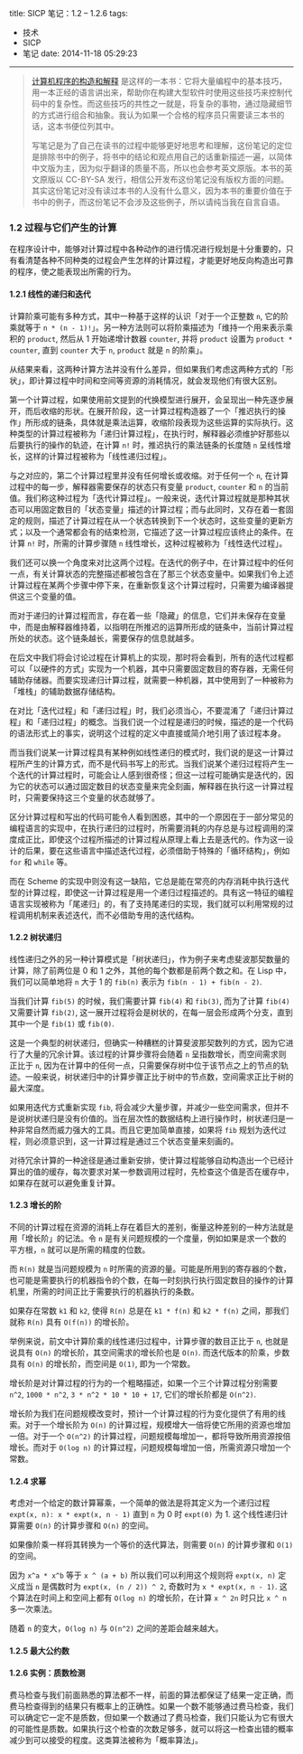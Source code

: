 title: SICP 笔记：1.2 – 1.2.6
tags:
  - 技术
  - SICP
  - 笔记
date: 2014-11-18 05:29:23
---

> [计算机程序的构造和解释](http://www.amazon.cn/gp/product/B0011AP7RY/ref=as_li_ss_tl?ie=UTF8&amp;camp=536&amp;creative=3132&amp;creativeASIN=B0011AP7RY&amp;linkCode=as2&amp;tag=jysperm07-23) 是这样的一本书：它将大量编程中的基本技巧，用一本正经的语言讲出来，帮助你在构建大型软件时使用这些技巧来控制代码中的复杂性。而这些技巧的共性之一就是，将复杂的事物，通过隐藏细节的方式进行组合和抽象。我认为如果一个合格的程序员只需要读三本书的话，这本书便位列其中。
> 
> 写笔记是为了自己在读书的过程中能够更好地思考和理解，这份笔记的定位是排除书中的例子，将书中的结论和观点用自己的话重新描述一遍，以简体中文版为主，因为似乎翻译的质量不高，所以也会参考英文原版。本书的英文原版以 CC-BY-SA 发行，相信公开发布这份笔记没有版权方面的问题。其实这份笔记对没有读过本书的人没有什么意义，因为本书的重要价值在于书中的例子，而这份笔记不会涉及这些例子，所以请纯当我在自言自语。

### 1.2 过程与它们产生的计算

在程序设计中，能够对计算过程中各种动作的进行情况进行规划是十分重要的，只有看清楚各种不同种类的过程会产生怎样的计算过程，才能更好地反向构造出可靠的程序，使之能表现出所需的行为。

#### 1.2.1 线性的递归和迭代

计算阶乘可能有多种方式，其中一种基于这样的认识「对于一个正整数 `n`, 它的阶乘就等于 `n * (n - 1)!`」。另一种方法则可以将阶乘描述为「维持一个用来表示乘积的 `product`, 然后从 1 开始递增计数器 `counter`, 并将 `product` 设置为 `product * counter`, 直到 `counter` 大于 `n`, `product` 就是 `n` 的阶乘」。

从结果来看，这两种计算方法并没有什么差异，但如果我们考虑这两种方式的「形状」，即计算过程中时间和空间等资源的消耗情况，就会发现他们有很大区别。

第一个计算过程，如果使用前文提到的代换模型进行展开，会呈现出一种先逐步展开，而后收缩的形状。在展开阶段，这一计算过程构造器了一个「推迟执行的操作」所形成的链条，具体就是乘法运算，收缩阶段表现为这些运算的实际执行。这种类型的计算过程被称为「递归计算过程」，在执行时，解释器必须维护好那些以后要执行的操作的轨迹，在计算 `n!` 时，推迟执行的乘法链条的长度随 `n` 呈线性增长，这样的计算过程被称为「线性递归过程」。

与之对应的，第二个计算过程里并没有任何增长或收缩。对于任何一个 `n`, 在计算过程中的每一步，解释器需要保存的状态只有变量 `product`, `counter` 和 `n` 的当前值。我们称这种过程为「迭代计算过程」。一般来说，迭代计算过程就是那种其状态可以用固定数目的「状态变量」描述的计算过程；而与此同时，又存在着一套固定的规则，描述了计算过程在从一个状态转换到下一个状态时，这些变量的更新方式；以及一个通常都会有的结束检测，它描述了这一计算过程应该终止的条件。在计算 `n!` 时，所需的计算步骤随 `n` 线性增长，这种过程被称为「线性迭代过程」。

我们还可以换一个角度来对比这两个过程。在迭代的例子中，在计算过程中的任何一点，有关计算状态的完整描述都被包含在了那三个状态变量中。如果我们令上述计算过程在某两个步骤中停下来，在重新恢复这个计算过程时，只需要为编译器提供这三个变量的值。

而对于递归的计算过程而言，存在着一些「隐藏」的信息，它们并未保存在变量中，而是由解释器维持着，以指明在所推迟的运算所形成的链条中，当前计算过程所处的状态。这个链条越长，需要保存的信息就越多。

在后文中我们将会讨论过程在计算机上的实现，那时将会看到，所有的迭代过程都可以「以硬件的方式」实现为一个机器，其中只需要固定数目的寄存器，无需任何辅助存储器。而要实现递归计算过程，就需要一种机器，其中使用到了一种被称为「堆栈」的辅助数据存储结构。

在对比「迭代过程」和「递归过程」时，我们必须当心，不要混淆了「递归计算过程」和「递归过程」的概念。当我们说一个过程是递归的时候，描述的是一个代码的语法形式上的事实，说明这个过程的定义中直接或简介地引用了该过程本身。

而当我们说某一计算过程具有某种例如线性递归的模式时，我们说的是这一计算过程所产生的计算方式，而不是代码书写上的形式。当我们说某个递归过程将产生一个迭代的计算过程时，可能会让人感到很奇怪；但这一过程可能确实是迭代的，因为它的状态可以通过固定数目的状态变量来完全刻画，解释器在执行这一计算过程时，只需要保持这三个变量的状态就够了。

区分计算过程和写出的代码可能令人看到困惑，其中的一个原因在于一部分常见的编程语言的实现中，在执行递归的过程时，所需要消耗的内存总是与过程调用的深度成正比，即使这个过程所描述的计算过程从原理上看上去是迭代的。作为这一设计的后果，要在这些语言中描述迭代过程，必须借助于特殊的「循环结构」，例如 `for` 和 `while` 等。

而在 Scheme 的实现中则没有这一缺陷，它总是能在常亮的内存消耗中执行迭代型的计算过程，即使这一计算过程是用一个递归过程描述的。具有这一特征的编程语言实现被称为「尾递归」的，有了支持尾递归的实现，我们就可以利用常规的过程调用机制来表述迭代，而不必借助专用的迭代结构。

#### 1.2.2 树状递归

线性递归之外的另一种计算模式是「树状递归」，作为例子来考虑斐波那契数量的计算，除了前两位是 0 和 1 之外，其他的每个数都是前两个数之和。在 Lisp 中，我们可以简单地将 `n` 大于 1 的 `fib(n)` 表示为 `fib(n - 1) + fib(n - 2)`.

当我们计算 `fib(5)` 的时候，我们需要计算 `fib(4)` 和 `fib(3)`, 而为了计算 `fib(4)` 又需要计算 `fib(2)`, 这一展开过程将会是树状的，在每一层会形成两个分支，直到其中一个是 `fib(1)` 或 `fib(0)`.

这是一个典型的树状递归，但确实一种糟糕的计算斐波那契数列的方式，因为它进行了大量的冗余计算。该过程的计算步骤将会随着 `n` 呈指数增长，而空间需求则正比于 `n`, 因为在计算中的任何一点，只需要保存树中位于该节点之上的节点的轨迹。一般来说，树状递归中的计算步骤正比于树中的节点数，空间需求正比于树的最大深度。

如果用迭代方式重新实现 `fib`, 将会减少大量步骤，并减少一些空间需求，但并不是说树状递归是没有价值的。当在层次性的数据结构上进行操作时，树状递归是一种非常自然而威力强大的工具。而且它更加简单直接，如果将 `fib` 规划为迭代过程，则必须意识到，这一计算过程是通过三个状态变量来刻画的。

对待冗余计算的一种途径是通过重新安排，使计算过程能够自动构造出一个已经计算出的值的缓存，每次要求对某一参数调用过程时，先检查这个值是否在缓存中，如果存在就可以避免重复计算。

#### 1.2.3 增长的阶

不同的计算过程在资源的消耗上存在着巨大的差别，衡量这种差别的一种方法就是用「增长阶」的记法。令 `n` 是有关问题规模的一个度量，例如如果是求一个数的平方根，`n` 就可以是所需的精度的位数。

而 `R(n)` 就是当问题规模为 `n` 时所需的资源的量。可能是所用到的寄存器的个数，也可能是需要执行的机器指令的个数，在每一时刻执行执行固定数目的操作的计算机里，所需的时间正比于需要执行的机器执行的条数。

如果存在常数 `k1` 和 `k2`, 使得 `R(n)` 总是在 `k1 * f(n)` 和 `k2 * f(n)` 之间，那我们就称 `R(n)` 具有 `O(f(n))` 的增长阶。

举例来说，前文中计算阶乘的线性递归过程中，计算步骤的数目正比于 `n`, 也就是说具有 `O(n)` 的增长阶，其空间需求的增长阶也是 `O(n)`. 而迭代版本的阶乘，步数具有 `O(n)` 的增长阶，而空间是 `O(1)`, 即为一个常数。

增长阶是对计算过程的行为的一个粗略描述，如果一个三个计算过程分别需要 `n^2`, `1000 * n^2`, `3 * n^2 * 10 * 10 + 17`, 它们的增长阶都是 `O(n^2)`.

增长阶为我们在问题规模改变时，预计一个计算过程的行为变化提供了有用的线索。对于一个增长阶为 `O(n)` 的计算过程，规模增大一倍将使它所用的资源也增加一倍。对于一个 `O(n^2)` 的计算过程，问题规模每增加一，都将导致所用资源按倍增长。而对于 `O(log n)` 的计算过程，问题规模每增加一倍，所需资源只增加一个常数。

#### 1.2.4 求幂

考虑对一个给定的数计算幂乘，一个简单的做法是将其定义为一个递归过程 `expt(x, n): x * expt(x, n - 1)` 直到 `n` 为 0 时 `expt(0)` 为 1\. 这个线性递归计算需要 `O(n)` 的计算步骤和 `O(n)` 的空间。

如果像阶乘一样将其转换为一个等价的迭代算法，则需要 `O(n)` 的计算步骤和 `O(1)` 的空间。

因为 `x^a * x^b` 等于 `x ^ (a + b)` 所以我们可以利用这个规则将 `expt(x, n)` 定义成当 `n` 是偶数时为 `expt(x, (n / 2)) ^ 2`, 奇数时为 `x * expt(x, n - 1)`. 这个算法在时间上和空间上都有 `O(log n)` 的增长阶，在计算 `x ^ 2n` 时只比 `x ^ n` 多一次乘法。

随着 `n` 的变大，`O(log n)` 与 `O(n^2)` 之间的差距会越来越大。

#### 1.2.5 最大公约数

#### 1.2.6 实例：质数检测

费马检查与我们前面熟悉的算法都不一样，前面的算法都保证了结果一定正确，而费马检查得到的结果只有概率上的正确性。如果一个数不能够通过费马检查，我们可以确定它一定不是质数，但如果一个数通过了费马检查，我们只能认为它有很大的可能性是质数。如果执行这个检查的次数足够多，就可以将这一检查出错的概率减少到可以接受的程度。这类算法被称为「概率算法」。